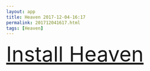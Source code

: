 ```yaml
---
layout: app
title: Heaven 2017-12-04-16:17
permalink: 201712041617.html
tags: [Heaven]
---
```

<div class="pure-g">
    <div class="pure-u-1-1" style="font-size: 4em">
        <a class="pure-button-primary" href="itms-services://?action=download-manifest&url=https%3A%2F%2Flitsungyisigono.github.io%2FTestScript%2Fmanifests%2F201712041617.plist"><i class="fa fa-download" aria-hidden="true"></i>Install Heaven</a>
    </div>
</div>